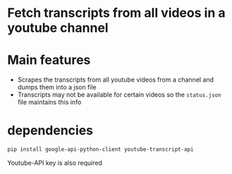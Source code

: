 # Fetch transcripts from all videos in a youtube channel 

# Main features
- Scrapes the transcripts from all youtube videos from a channel and dumps them into a json file
- Transcripts may not be available for certain videos so the `status.json` file maintains this info

# dependencies 
```bash
pip install google-api-python-client youtube-transcript-api
```

Youtube-API key is also required 